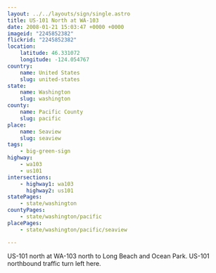 ```yaml
---
layout: ../../layouts/sign/single.astro
title: US-101 North at WA-103
date: 2008-01-21 15:03:47 +0000 +0000
imageid: "2245852382"
flickrid: "2245852382"
location:
    latitude: 46.331072
    longitude: -124.054767
country:
    name: United States
    slug: united-states
state:
    name: Washington
    slug: washington
county:
    name: Pacific County
    slug: pacific
place:
    name: Seaview
    slug: seaview
tags:
    - big-green-sign
highway:
    - wa103
    - us101
intersections:
    - highway1: wa103
      highway2: us101
statePages:
    - state/washington
countyPages:
    - state/washington/pacific
placePages:
    - state/washington/pacific/seaview

---
```

US-101 north at WA-103 north to Long Beach and Ocean Park.  US-101 northbound traffic turn left here.